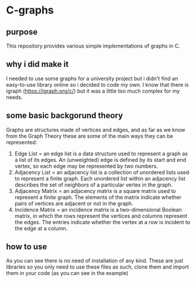 # C-graphs
## purpose
This repository provides various simple implementations of graphs in C.
## why i did make it
I needed to use some graphs for a university project but i didn't find an easy-to-use library online so i decided to code my own.
I know that there is igraph (https://igraph.org/c/) but it was a little too much complex for my needs.
## some basic backgorund theory
Graphs are structures made of vertices and edges, and as far as we know from the Graph Theory these are some of the main ways they can be represented:
  1) Edge List = an edge list is a data structure used to represent a graph as a list of its edges. An (unweighted) edge is defined by its start and                    end vertex, so each edge may be represented by two numbers.
  2) Adjacency List = an adjacency list is a collection of unordered lists used to represent a finite graph. Each unordered list within an adjacency                         list describes the set of neighbors of a particular vertex in the graph.
  3) Adjacency Matrix = an adjacency matrix is a square matrix used to represent a finite graph. The elements of the matrix indicate whether pairs of                           vertices are adjacent or not in the graph.
  4) Incidence Matrix = an incidence matrix is a two-dimensional Boolean matrix, in which the rows represent the vertices and columns represent the                             edges. The entries indicate whether the vertex at a row is incident to the edge at a column. 

## how to use
As you can see there is no need of installation of any kind.
These are just libraries so you only need to use these files as such, clone them and import them in your code (as you can see in the example)
